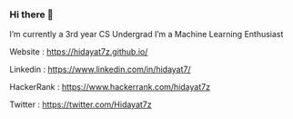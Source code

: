 ### Hi there 👋

<!--
**hidayat7z/hidayat7z** is a ✨ _special_ ✨ repository because its `README.md` (this file) appears on your GitHub profile.

Here are some ideas to get you started:

- 🔭 I’m currently a 3rd year CS Undergrad
- 🌱 I’m a Machine Learning Enthusiast
- 👯 I’m looking to collaborate on ...
- 🤔 I’m looking for help with ...
- 💬 Ask me about ...
- 📫 How to reach me: ...
- 😄 Pronouns: ...
- ⚡ Fun fact: ...
-->
  I’m currently a 3rd year CS Undergrad
  I’m a Machine Learning Enthusiast
  
  Website : https://hidayat7z.github.io/
  
  Linkedin : https://www.linkedin.com/in/hidayat7/
  
  HackerRank : https://www.hackerrank.com/hidayat7z
  
  Twitter : https://twitter.com/Hidayat7z
